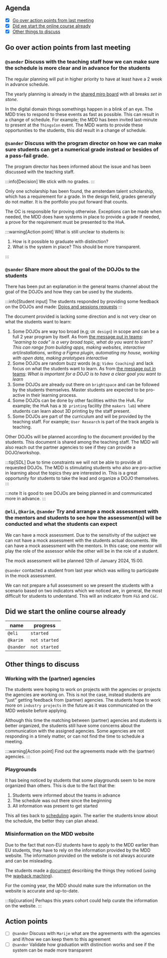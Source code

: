 ## Agenda

- [x] [Go over action points from last meeting](#go-over-action-points-from-last-meeting)
- [x] [Did we start the online course already](#did-we-start-the-online-course-already)
- [x] [Other things to discuss](#other-things-to-discuss)

## Go over action points from last meeting

### `@sander` Discuss with the teaching staff how we can make sure the schedule is more clear and in advance for the students

The regular planning will put in higher priority to have at least have a 2 week in advance schedule.

The yearly planning is already in the [shared miro board](https://miro.com/app/board/uXjVNbkoBnM=/?share_link_id=985969723051) with all breaks _set in stone_.

In the digital domain things somethings happen in a blink of an eye. The MDD tries to respond to these events as fast as possible. This can result in a change of schedule. For example; the MDD has been invited last-minute to present at the `ThingsCon` event. The MDD wants to provide these opportunities to the students, this did result in a change of schedule.

### `@sander` Discuss with the program director on how we can make sure students can get a numerical grade instead or besides of a pass-fail grade.

The program director has been informed about the issue and has been discussed with the teaching staff.

:::info[Decision]
We stick with no grades.
:::

Only one scholarship has been found, the amsterdam talent scholarship, which has a requirement for a grade. In the design field, grades generally do not matter. It is the portfolio you put forward that counts.

The OC is responsible for proving otherwise. Exceptions can be made when needed, the MDD does have systems in place to provide a grade if needed, a prove for the requirement must be presented to the HvA.

:::warning[Action point]
What is still unclear to students is:

1. How is it possible to graduate with distinction?
2. What is the system in place? This should be more transparent.

:::

### `@sander` Share more about the goal of the DOJOs to the students

There has been put an explanation in the general teams channel about the goal of the DOJOs and how they can be used by the students.

:::info[Student input]
The students responded by providing some feedback on the DOJOs and made: [Dojos and sessions requests](/files/Dojos-and-sessions-requests.pdf)
:::

The document provided is lacking some direction and is not very clear on what the students want to learn:

1. Some DOJOs are way too broad (e.g; `UX design`) in scope and can be a full 2 year program by itself. As from [the message put in teams](https://teams.microsoft.com/l/message/19:c58e9d113ba04ac7af814d0903cabdd3@thread.tacv2/1700142722015?tenantId=0907bb1e-21fc-476f-8843-02d09ceb59a7&groupId=f73b6c16-790e-40cf-ae49-8046992a78cc&parentMessageId=1700142722015&teamName=Master%20Digital%20Design&channelName=2023-2024%20Students&createdTime=1700142722015): _"learning to code" is a very broad topic, what do you want to learn? This can range from building apps, making websites, interactive art/installations, writing a Figma plugin, automating my house, working with open data, making prototypes interactive_
1. Some DOJOs are random buzz words (e.g; `Video Coaching`) and lack focus on what the students want to learn. As from [the message put in teams](https://teams.microsoft.com/l/message/19:c58e9d113ba04ac7af814d0903cabdd3@thread.tacv2/1700142722015?tenantId=0907bb1e-21fc-476f-8843-02d09ceb59a7&groupId=f73b6c16-790e-40cf-ae49-8046992a78cc&parentMessageId=1700142722015&teamName=Master%20Digital%20Design&channelName=2023-2024%20Students&createdTime=1700142722015): _What is important for a DOJO is to have a clear goal you want to learn_
1. Some DOJOs are already out there on `brightspace` and can be followed by the students themselves. Master students are expected to be pro-active in their learning process.
1. Some DOJOs can be done by other facilities within the HvA. For example; the HvA has a `3D printing` facility (the `makers lab`) where students can learn about 3D printing by the staff present.
1. Some DOJOs are part of the curriculum and will be provided by the teaching staff. For example; `User Research` is part of the track angela is teaching.

Other DOJOs will be planned according to the document provided by the students. This document is shared among the teaching staff. The MDD will also reach out the partner agencies to see if they can provide a DOJO/workshop.

:::tip[SDL]
Due to time constraints we will not be able to provide all requested DOJOs. The MDD is stimulating students who also are pro-active in learning about the topics they are interested in. This is a great opportunity for students to take the lead and organize a DOJO themselves.
:::

:::note
It is good to see DOJOs are being planned in and communicated more in advance.
:::

### `@eli`, `@karim`, `@sander` Try and arrange a mock assessment with the mentors and students to see how the assessment(s) will be conducted and what the students can expect

We can have a mock assessment. Due to the sensitivity of the subject we can not have a mock assessment with the students actual documents. We can have a mock assessment with the mentors. In this case; one mentor will play the role of the assessor while the other will be in the role of a student.

The mock assessment will be planned <time datetime="2024-01-12 ??:??">12th of January 2024, 15:00</time>.

`@sander` contacted a student from last year which was willing to participate in the mock assessment.

We can not prepare a full assessment so we present the students with a scenario based on two indicators which we noticed are, in general, the most difficult for students to understand. This will an indicator from `F&S` and `C&C`.

## Did we start the online course already

| name      | progress      |
| --------- | ------------- |
| `@eli`    | `started`     |
| `@karim`  | `not started` |
| `@sander` | `not started` |

## Other things to discuss

### Working with the (partner) agencies

The students were hoping to work on projects _with_ the agencies or projects the agencies are working on. This is not the case, instead students are "just" getting feedback from (partner) agencies. The students hope to work more on `industry projects` in the future as it was communicated on the MDD website before applying.

Although this time the matching between (partner) agencies and students is better organized, the students still have some concerns about the communication with the assigned agencies. Some agencies are not responding in a timely matter, or can not find the time to schedule a meeting.

:::warning[Action point]
Find out the agreements made with the (partner) agencies.
:::

### Playgrounds

It has being noticed by students that some playgrounds seem to be more organized than others. This is due to the fact that the:

1. Students were informed about the teams in advance
2. The schedule was out there since the beginning
3. All information was present to get started

This all ties back to [scheduling](/docs/2023-2024/meetings/15-11-2023#scheduling) again. The earlier the students know about the schedule, the better they can plan ahead.

### Misinformation on the MDD website

Due to the fact that non-EU students have to apply to the MDD earlier than EU students, they have to rely on the information provided by the MDD website. The information provided on the website is not always accurate and can be misleading.

The students made a [document](/files/MDD-website-info.pdf) describing the things they noticed (using the [wayback maching](https://archive.org/web/)).

For the coming year, the MDD should make sure the information on the website is accurate and up-to-date.

:::tip[curation]
Perhaps this years cohort could help curate the information on the website.
:::

## Action points

- [ ] `@sander` Discuss with `Marije` what are the agreements with the agencies and if/how we can keep them to this agreement
- [ ] `@sander` Validate how graduation with distinction works and see if the system can be made more transparent

